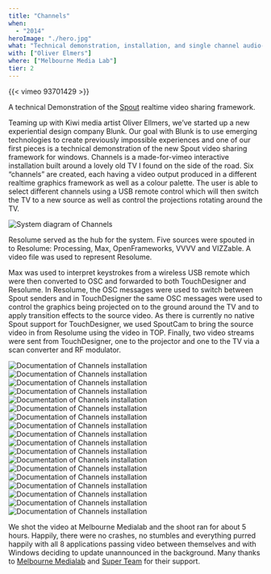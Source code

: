 ```yaml
---
title: "Channels"
when: 
  - "2014"
heroImage: "./hero.jpg"
what: "Technical demonstration, installation, and single channel audio-visual work"
with: ["Oliver Elmers"]
where: ["Melbourne Media Lab"]
tier: 2
---
```


{{< vimeo 93701429 >}}

A technical Demonstration of the [Spout](http://spout.zeal.co) realtime video sharing framework. 

Teaming up with Kiwi media artist Oliver Ellmers, we’ve started up a new experiential design company Blunk.  Our goal with Blunk is to use emerging technologies to create previously impossible experiences and one of our first pieces is a technical demonstration of the new Spout video sharing framework for windows.  Channels is a made-for-vimeo interactive installation built around a lovely old TV I found on the side of the road.  Six “channels” are created, each having a video output produced in a different realtime graphics framework as well as a colour palette.  The user is able to select different channels using a USB remote control which will then switch the TV to a new source as well as control the projections rotating around the TV.

![System diagram of Channels](./assets/arch_diagram.jpg)

Resolume served as the hub for the system.  Five sources were spouted in to Resolume: Processing, Max, OpenFrameworks, VVVV and VIZZable.  A video file was used to represent Resolume.

Max was used to interpret keystrokes from a wireless USB remote which were then converted to OSC and forwarded to both TouchDesigner and Resolume.  In Resolume, the OSC messages were used to switch between Spout senders and in TouchDesigner the same OSC messages were used to control the graphics being projected on to the ground around the TV and to apply transition effects to the source video.  As there is currently no native Spout support for TouchDesigner, we used SpoutCam to bring the source video in from Resolume using the video in TOP.  Finally, two video streams were sent from TouchDesigner,  one to the projector and one to the TV via a scan converter and RF modulator.

![Documentation of Channels installation](./assets/bandicam-2014-05-03-14-11-09-232.jpg)
![Documentation of Channels installation](./assets/bandicam-2014-05-03-14-34-09-523.jpg)
![Documentation of Channels installation](./assets/bandicam-2014-05-03-14-34-38-803.jpg)
![Documentation of Channels installation](./assets/bandicam-2014-05-03-14-35-11-664.jpg)
![Documentation of Channels installation](./assets/bandicam-2014-05-03-14-35-37-154.jpg)
![Documentation of Channels installation](./assets/bandicam-2014-05-03-14-36-08-546.jpg)
![Documentation of Channels installation](./assets/bandicam-2014-05-03-14-36-10-858.jpg)
![Documentation of Channels installation](./assets/bandicam-2014-05-03-14-37-48-675.jpg)
![Documentation of Channels installation](./assets/bandicam-2014-05-03-14-38-31-742.jpg)
![Documentation of Channels installation](./assets/bandicam-2014-05-03-14-39-03-873.jpg)
![Documentation of Channels installation](./assets/IMG_7828.jpg)
![Documentation of Channels installation](./assets/IMG_7830.jpg)
![Documentation of Channels installation](./assets/IMG_7842.jpg)
![Documentation of Channels installation](./assets/IMG_7844.jpg)
![Documentation of Channels installation](./assets/IMG_7849.jpg)
![Documentation of Channels installation](./assets/IMG_7853.jpg)
![Documentation of Channels installation](./assets/IMG_7867.jpg)
![Documentation of Channels installation](./assets/IMG_7869.jpg)

We shot the video at Melbourne Medialab and the shoot ran for about 5 hours.  Happily, there were no crashes, no stumbles and everything purred happily with all 8 applications passing video between themselves and with Windows deciding to update unannounced in the background.  Many thanks to [Melbourne Medialab](http://www.medialabmelbourne.com.au) and [Super Team](http://www.superteam.net.au/) for their support.